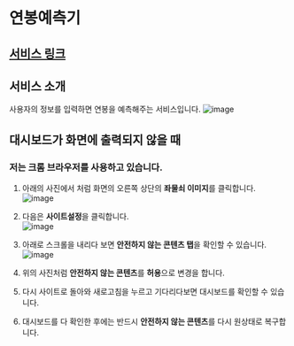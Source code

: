 # 연봉예측기
## [서비스 링크](https://predsalaryapp.herokuapp.com/)
## 서비스 소개  
사용자의 정보를 입력하면 연봉을 예측해주는 서비스입니다.
![image](https://user-images.githubusercontent.com/60374463/175864701-3fce3b2a-b9b7-4e1c-98d5-fd1270c42064.png)
## 대시보드가 화면에 출력되지 않을 때
### 저는 **크롬 브라우저**를 사용하고 있습니다.  
1. 아래의 사진에서 처럼 화면의 오른쪽 상단의 **좌물쇠 이미지**를 클릭합니다.
![image](https://user-images.githubusercontent.com/60374463/175864981-11f01c25-4518-44a5-8727-ffcb156ace16.png)  

2. 다음은 **사이트설정**을 클릭합니다.  
![image](https://user-images.githubusercontent.com/60374463/175865020-8fb41530-8688-40c5-a56b-d8d7ce7be4f1.png)

3. 아래로 스크롤을 내리다 보면 **안전하지 않는 콘텐츠 탭**을 확인할 수 있습니다.
![image](https://user-images.githubusercontent.com/60374463/175865251-7f7b9743-a65a-47f7-838a-256f9f550e83.png)

4. 위의 사진처럼 **안전하지 않는 콘텐츠**를 **허용**으로 변경을 합니다.

5. 다시 사이트로 돌아와 새로고침을 누르고 기다리다보면 대시보드를 확인할 수 있습니다.

6. 대시보드를 다 확인한 후에는 반드시 **안전하지 않는 콘텐츠**를 다시 원상태로 복구합니다.
